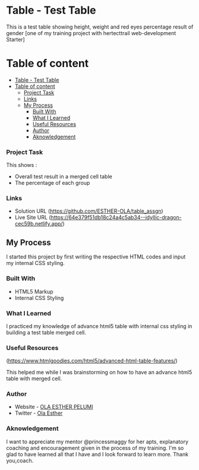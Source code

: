 # Table - Test Table 

This is a test table showing height, weight and red eyes percentage result of gender [one of my training project with hertecttrail web-development Starter]

# Table of content

- [Table - Test Table](#table---test-table)
- [Table of content](#table-of-content)
    - [Project Task](#project-task)
    - [Links](#links)
  - [My Process](#my-process)
    - [Built With](#built-with)
    - [What I Learned](#what-i-learned)
    - [Useful Resources](#useful-resources)
    - [Author](#author)
    - [Aknowledgement](#aknowledgement)


### Project Task

This shows :

- Overall test result in a merged cell table
- The percentage of each group


### Links

- Solution URL (https://github.com/ESTHER-OLA/table_assgn)
- Live Site URL (https://64e379f51db18c24a4c5ab34--idyllic-dragon-cec59b.netlify.app/)


## My Process

I started this project by first writing the respective HTML codes and input my internal CSS styling. 

### Built With 

- HTML5 Markup
- Internal CSS Styling

### What I Learned 

I practiced my knowledge of advance html5 table with internal css styling in building a test table merged cell.


### Useful Resources 

(https://www.htmlgoodies.com/html5/advanced-html-table-features/)

This helped me while I was brainstorming on how to have an advance html5 table with merged cell.


### Author 

- Website - [OLA ESTHER PELUMI](https://github.com/ESTHER-OLA)
- Twitter - [Ola Esther](https://twitter.com/P_tomiwa_?t=HE5B98KKAv0af67LEabh6Q&s=09)


### Aknowledgement

I want to appreciate my mentor @princessmaggy for her apts, explanatory coaching and encouragement given in the process of my training. I'm so glad to have learned all that I have and I look forward to learn more. Thank you,coach.

